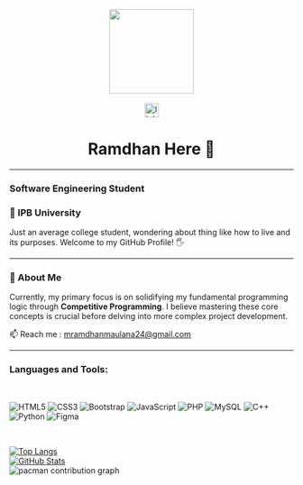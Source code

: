 
<div align="center">
  <img height="150" src="https://media.giphy.com/media/M9gbBd9nbDrOTu1Mqx/giphy.gif"  />
</div>
<br>
<div align="center">
  <img src="https://img.shields.io/static/v1?message=LinkedIn&logo=linkedin&label=&color=0077B5&logoColor=white&labelColor=&style=for-the-badge" href="https://www.linkedin.com/in/muhammad-maulana-8681a92b4/" height="25" alt="linkedin logo"  />
</div>

<h1 align="center">Ramdhan Here 👋</h1>
<hr>

### Software Engineering Student 
### 🍃 IPB University

Just an average college student, wondering about thing like how to live and its purposes. Welcome to my GitHub Profile! 🖐️

---

### 🚀 About Me

Currently, my primary focus is on solidifying my fundamental programming logic through **Competitive Programming**. I believe mastering these core concepts is crucial before delving into more complex project development.

📫 Reach me : mramdhanmaulana24@gmail.com
<hr>

### Languages and Tools:
<br>

<p align="left">
  <img src="https://img.shields.io/badge/-HTML5-E34F26?style=flat&logo=html5&logoColor=white" alt="HTML5" />
  <img src="https://img.shields.io/badge/-CSS3-1572B6?style=flat&logo=css3&logoColor=white" alt="CSS3" />
  <img src="https://img.shields.io/badge/-Bootstrap-563D7C?style=flat&logo=bootstrap&logoColor=white" alt="Bootstrap" />
  <img src="https://img.shields.io/badge/-JavaScript-F7DF1E?style=flat&logo=javascript&logoColor=black" alt="JavaScript" />
  <img src="https://img.shields.io/badge/-PHP-777BB4?style=flat&logo=php&logoColor=white" alt="PHP" />
  <img src="https://img.shields.io/badge/-MySQL-4479A1?style=flat&logo=mysql&logoColor=white" alt="MySQL" />
  <img src="https://img.shields.io/badge/-C%2B%2B-00599C?style=flat&logo=c%2B%2B&logoColor=white" alt="C++" />
  <img src="https://img.shields.io/badge/-Python-3776AB?style=flat&logo=python&logoColor=white" alt="Python" />
  <img src="https://img.shields.io/badge/-Figma-F24E1E?style=flat&logo=figma&logoColor=white" alt="Figma" />
</p>
<br>

[![Top Langs](https://github-readme-stats.vercel.app/api/top-langs/?username=Ram24-L&layout=compact&theme=radical)](https://github.com/[Ram24-L])
<br>
[![GitHub Stats](https://github-readme-stats.vercel.app/api?username=Ram24-L&show_icons=true&theme=radical)](https://github.com/Ram24-L)
<br>
<picture>
  <source media="(prefers-color-scheme: dark)" srcset="https://raw.githubusercontent.com/maurodesouza/maurodesouza/output/pacman-contribution-graph-dark.svg">
  <source media="(prefers-color-scheme: light)" srcset="https://raw.githubusercontent.com/maurodesouza/maurodesouza/output/pacman-contribution-graph.svg">
  <img alt="pacman contribution graph" src="https://raw.githubusercontent.com/maurodesouza/maurodesouza/output/pacman-contribution-graph.svg">
</picture>
